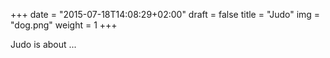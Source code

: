 +++
date = "2015-07-18T14:08:29+02:00"
draft = false
title = "Judo"
img = "dog.png"
weight = 1
+++

Judo is about ...

